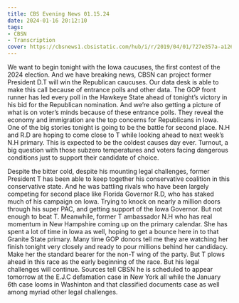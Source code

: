 ```yaml
---
title: CBS Evening News 01.15.24
date: 2024-01-16 20:12:10
tags:
- CBSN
- Transcription
cover: https://cbsnews1.cbsistatic.com/hub/i/r/2019/04/01/727e357a-a126-4138-a2c5-4d3222669d57/thumbnail/640x360/3ff2761028dc5c65cc4f07acd54bcd5c/cbsn2-logo-1920x1080.jpg
---
```

We want to begin tonight with the Iowa caucuses, the first contest of the 2024 election. And we have breaking news, CBSN can project former President D.T will win the Republican caucuses. Our data desk is able to make this call because of entrance polls and other data. The GOP front runner has led every poll in the Hawkeye State ahead of tonight’s victory in his bid for the Republican nomination. And we’re also getting a picture of what is on voter’s minds because of these entrance polls. They reveal the economy and immigration are the top concerns for Republicans in Iowa. One of the big stories tonight is going to be the battle for second place. N.H and R.D are hoping to come close to T while looking ahead to next week’s N.H primary. This is expected to be the coldest causes day ever. Turnout, a big question with those subzero temperatures and voters facing dangerous conditions just to support their candidate of choice. 

Despite the bitter cold, despite his mounting legal challenges, former President T has been able to keep together his conservative coalition in this conservative state. And he was battling rivals who have been largely competing for second place like Florida Governor R.D, who has staked much of his campaign on Iowa. Trying to knock on nearly a million doors through his super PAC, and getting support of the Iowa Governor. But not enough to beat T. Meanwhile, former T ambassador N.H who has real momentum in New Hampshire coming up on the primary calendar. She has spent a lot of time in Iowa as well, hoping to get a bounce here in to that Granite State primary. Many time GOP donors tell me they are watching her finish tonight very closely and ready to pour millions behind her candidacy. Make her the standard bearer for the non-T wing of the party. But T plows ahead in this race as the early beginning of the race. But his legal challenges will continue. Sources tell CBSN he is scheduled to appear tomorrow at the E.J.C defamation case in New York all while the January 6th case looms in Washinton and that classified documents case as well among myriad other legal challenges.   
